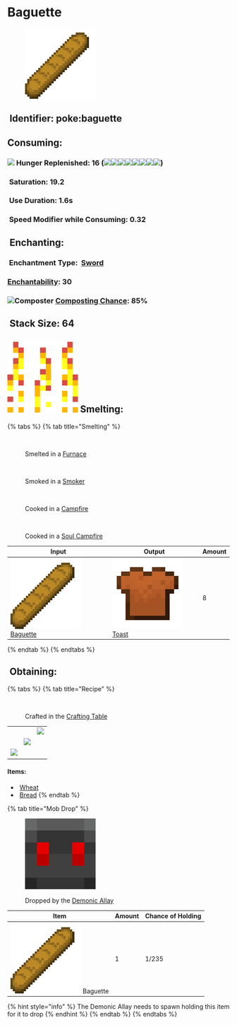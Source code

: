 # Baguette

<figure><img src="https://github.com/ItsMePok/PFE/blob/wikiAssets/wikiMain/baguette.png?raw=true" alt=""><figcaption></figcaption></figure>

## <img src="https://minecraft.wiki/images/Name_Tag_JE2_BE2.png?cbdc1" alt="" data-size="line"> Identifier: **poke:baguette** <a href="#identifier" id="identifier"></a>

## Consuming:

### ![](https://wiki.bedrock.dev/assets/images/concepts/emojis/hud/food.png) **Hunger Replenished**: 16 (![](https://wiki.bedrock.dev/assets/images/concepts/emojis/hud/food.png)![](https://wiki.bedrock.dev/assets/images/concepts/emojis/hud/food.png)![](https://wiki.bedrock.dev/assets/images/concepts/emojis/hud/food.png)![](https://wiki.bedrock.dev/assets/images/concepts/emojis/hud/food.png)![](https://wiki.bedrock.dev/assets/images/concepts/emojis/hud/food.png)![](https://wiki.bedrock.dev/assets/images/concepts/emojis/hud/food.png)![](https://wiki.bedrock.dev/assets/images/concepts/emojis/hud/food.png)![](https://wiki.bedrock.dev/assets/images/concepts/emojis/hud/food.png))

### <img src="https://minecraft.wiki/images/Saturation_JE1.png?dbba6" alt="" data-size="line"> **Saturation**: 19.2

### <img src="https://minecraft.wiki/images/Clock_JE3_BE3.gif?8eaae" alt="" data-size="line"> **Use Duration**: 1.6s

### <img src="https://minecraft.wiki/images/Slowness_JE4.png?d415c" alt="" data-size="line"> **Speed Modifier while Consuming**: 0.32

## <img src="https://minecraft.wiki/images/thumb/Enchanting_Table.gif/150px-Enchanting_Table.gif?904a7" alt="" data-size="line"> Enchanting:

### <img src="https://minecraft.wiki/images/Enchanted_Book.gif?b21c4" alt="" data-size="line"> Enchantment Type: <img src="https://minecraft.wiki/images/Iron_Sword_JE2_BE2.png?62770" alt="" data-size="line"> [Sword](https://minecraft.wiki/w/Sword#Enchantments)

### [Enchantability](https://minecraft.wiki/w/Enchanting_mechanics#Enchantability): 30

### <img src="https://minecraft.wiki/images/thumb/Composter_(level_8)_BE2.png/150px-Composter_(level_8)_BE2.png?7ecec" alt="Composter" data-size="line"> [Composting Chance](https://minecraft.wiki/w/Composter#Composting): 85%

## <img src="https://minecraft.wiki/images/Light_Gray_Bundle_JE1_BE1.png?b552e" alt="" data-size="line"> Stack Size: 64

## <img src="https://github.com/ItsMePok/PFE/blob/wikiAssets/MiscIcons/Smelt.png" alt="" data-size="line"> Smelting:

{% tabs %}
{% tab title="Smelting" %}
<div><figure><img src="https://minecraft.wiki/images/Lit_Furnace_(S).gif?40e71" alt=""><figcaption><p>Smelted in a <a href="https://minecraft.wiki/w/Furnace">Furnace</a></p></figcaption></figure> <figure><img src="https://minecraft.wiki/images/thumb/Lit_Smoker_(S)_JE2_BE2.gif/150px-Lit_Smoker_(S)_JE2_BE2.gif?0ee63" alt=""><figcaption><p>Smoked in a <a href="https://minecraft.wiki/w/Smoker">Smoker</a></p></figcaption></figure> <figure><img src="https://minecraft.wiki/images/thumb/Campfire_JE2_BE2.gif/150px-Campfire_JE2_BE2.gif?742be" alt=""><figcaption><p>Cooked in a <a href="https://minecraft.wiki/w/Campfire">Campfire</a></p></figcaption></figure> <figure><img src="https://minecraft.wiki/images/thumb/Soul_Campfire_JE1_BE1.gif/150px-Soul_Campfire_JE1_BE1.gif?bf4a7" alt=""><figcaption><p>Cooked in a <a href="https://minecraft.wiki/w/Soul_Campfire">Soul Campfire</a></p></figcaption></figure></div>

<table><thead><tr><th>Input</th><th>Output</th><th data-type="number">Amount</th></tr></thead><tbody><tr><td><img src="https://github.com/ItsMePok/PFE/blob/wikiAssets/wikiMain/baguette.png?raw=true" alt="" data-size="line"> <a href="baguette.md">Baguette</a></td><td><img src="https://github.com/ItsMePok/PFE/blob/wikiAssets/wikiMain/toast.png?raw=true" alt="" data-size="line"><a href="toast.md">Toast</a></td><td>8</td></tr></tbody></table>
{% endtab %}
{% endtabs %}

## <img src="https://minecraft.wiki/images/thumb/Crafting_Table_JE4_BE3.png/150px-Crafting_Table_JE4_BE3.png?5767f" alt="" data-size="line"> Obtaining:

{% tabs %}
{% tab title="Recipe" %}
<figure><img src="https://minecraft.wiki/images/thumb/Crafting_Table_JE4_BE3.png/150px-Crafting_Table_JE4_BE3.png?5767f" alt=""><figcaption><p>Crafted in the <a href="https://minecraft.wiki/w/Crafting_Table">Crafting Table</a></p></figcaption></figure>

|                                                            |                                                            |                                                            |
| :--------------------------------------------------------: | :--------------------------------------------------------: | ---------------------------------------------------------- |
|                                                            |                                                            | ![](https://minecraft.wiki/images/Wheat_JE2_BE2.png?b8cd3) |
|                                                            | ![](https://minecraft.wiki/images/Bread_JE3_BE3.png?e1046) |                                                            |
| ![](https://minecraft.wiki/images/Wheat_JE2_BE2.png?b8cd3) |                                                            |                                                            |

#### Items:

* <img src="https://minecraft.wiki/images/Wheat_JE2_BE2.png?b8cd3" alt="" data-size="line"> [Wheat](https://minecraft.wiki/w/Wheat)
* <img src="https://minecraft.wiki/images/Bread_JE3_BE3.png?e1046" alt="" data-size="line"> [Bread](https://minecraft.wiki/w/Bread)
{% endtab %}

{% tab title="Mob Drop" %}
<figure><img src="https://github.com/ItsMePok/PFE/blob/wikiAssets/entity_icon/demonic_allay.png" alt=""><figcaption><p>Dropped by the <a href="../../mobs/hostile-mobs/demonic-allay.md">Demonic Allay</a></p></figcaption></figure>

| Item                                                                                                                                 | Amount | Chance of Holding |
| ------------------------------------------------------------------------------------------------------------------------------------ | ------ | ----------------- |
| <img src="https://github.com/ItsMePok/PFE/blob/wikiAssets/wikiMain/baguette.png?raw=true" alt="Baguette." data-size="line"> Baguette | 1      | 1/235             |

{% hint style="info" %}
The Demonic Allay needs to spawn holding this item for it to drop
{% endhint %}
{% endtab %}
{% endtabs %}
